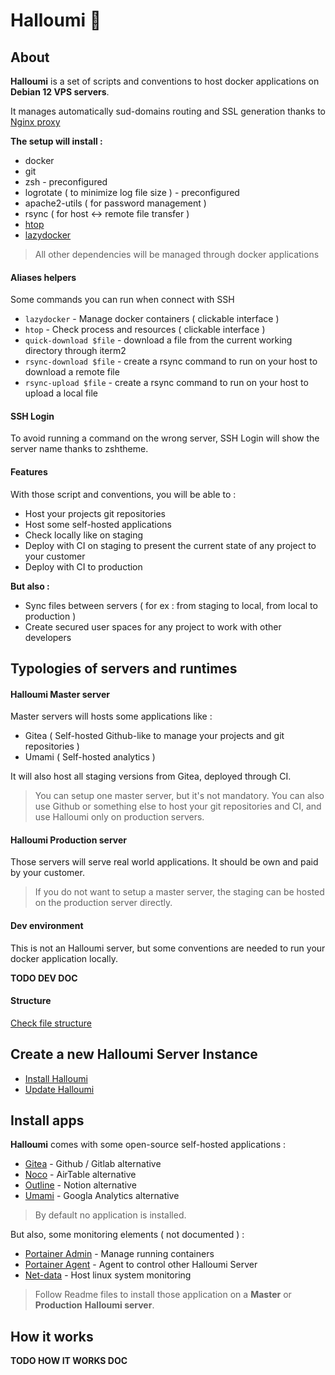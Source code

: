 # Halloumi 🧀

## About

**Halloumi** is a set of scripts and conventions to host docker applications on **Debian 12 VPS servers**.

It manages automatically sud-domains routing and SSL generation thanks to [Nginx proxy](https://github.com/nginx-proxy/nginx-proxy)

**The setup will install :**
- docker
- git
- zsh - preconfigured
- logrotate ( to minimize log file size ) - preconfigured
- apache2-utils ( for password management )
- rsync ( for host <-> remote file transfer )
- [htop](https://github.com/htop-dev/htop?tab=readme-ov-file)
- [lazydocker](https://github.com/jesseduffield/lazydocker)

> All other dependencies will be managed through docker applications

#### Aliases helpers

Some commands you can run when connect with SSH

- `lazydocker` - Manage docker containers ( clickable interface )
- `htop` - Check process and resources ( clickable interface )
- `quick-download $file` - download a file from the current working directory through iterm2
- `rsync-download $file` - create a rsync command to run on your host to download a remote file
- `rsync-upload $file` - create a rsync command to run on your host to upload a local file

#### SSH Login

To avoid running a command on the wrong server, SSH Login will show the server name thanks to zshtheme.

#### Features

With those script and conventions, you will be able to :
- Host your projects git repositories
- Host some self-hosted applications
- Check locally like on staging
- Deploy with CI on staging to present the current state of any project to your customer
- Deploy with CI to production

**But also :**
- Sync files between servers ( for ex : from staging to local, from local to production )
- Create secured user spaces for any project to work with other developers


## Typologies of servers and runtimes

#### Halloumi Master server

Master servers will hosts some applications like :
- Gitea ( Self-hosted Github-like to manage your projects and git repositories )
- Umami ( Self-hosted analytics )

It will also host all staging versions from Gitea, deployed through CI.

> You can setup one master server, but it's not mandatory. You can also use Github or something else to host your git repositories and CI, and use Halloumi only on production servers.

#### Halloumi Production server

Those servers will serve real world applications.
It should be own and paid by your customer.

> If you do not want to setup a master server, the staging can be hosted on the production server directly. 

#### Dev environment

This is not an Halloumi server, but some conventions are needed to run your docker application locally.

**TODO DEV DOC**


#### Structure

[Check file structure](./doc/structure.md)

## Create a new Halloumi Server Instance

- [Install Halloumi](./doc/prepare-vps.md)
- [Update Halloumi](./doc/update.md)

## Install apps

**Halloumi** comes with some open-source self-hosted applications :
- [Gitea](./containers/apps/gitea) - Github / Gitlab alternative
- [Noco](./containers/apps/noco) - AirTable alternative
- [Outline](./containers/apps/outline) - Notion alternative
- [Umami](./containers/apps/outline) - Googla Analytics alternative

> By default no application is installed.

But also, some monitoring elements ( not documented ) :
- [Portainer Admin](./containers/apps/portainer-admin) - Manage running containers
- [Portainer Agent](./containers/apps/portainer-agent) - Agent to control other Halloumi Server
- [Net-data](./containers/apps/netdata) - Host linux system monitoring

> Follow Readme files to install those application on a **Master** or **Production** **Halloumi server**.

## How it works

**TODO HOW IT WORKS DOC**